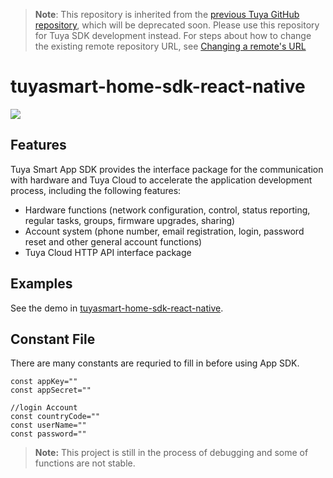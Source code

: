 >**Note**: This repository is inherited from the [previous Tuya GitHub repository](https://github.com/TuyaInc/tuyasmart-home-sdk-react-native), which will be deprecated soon. Please use this repository for Tuya SDK development instead. For steps about how to change the existing remote repository URL, see [Changing a remote's URL](https://docs.github.com/en/free-pro-team@latest/github/using-git/changing-a-remotes-url)

# tuyasmart-home-sdk-react-native

![](https://img.shields.io/github/license/TuyaInc/tuyasmart-home-sdk-react-native.svg)

## Features

Tuya Smart App SDK provides the interface package for the communication with hardware and Tuya Cloud to accelerate the application development process, including the following features:

- Hardware functions (network configuration, control, status reporting, regular tasks, groups, firmware upgrades, sharing)
- Account system (phone number, email registration, login, password reset and other general account functions)
- Tuya Cloud HTTP API interface package

## Examples

See the demo in [tuyasmart-home-sdk-react-native](https://github.com/TuyaInc/tuyasmart-home-sdk-react-native).

##  Constant File

There are many constants are requried to fill in before using App SDK.

```
const appKey=""
const appSecret=""

//login Account
const countryCode=""
const userName=""
const password=""

```

> **Note:** This project is still in the process of debugging and some of functions are not stable.

